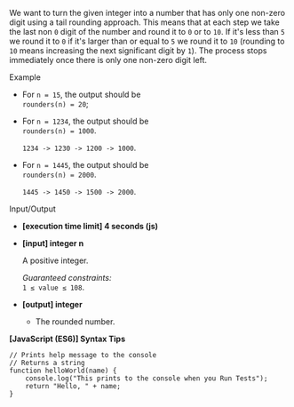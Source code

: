 We want to turn the given integer into a number that has only one non-zero digit using a
tail rounding approach. This means that at each step we take the last non `0` digit of the
number and round it to `0` or to `10`. If it's less than `5` we round it to `0` if it's
larger than or equal to `5` we round it to `10` (rounding to `10` means increasing the
next significant digit by `1`). The process stops immediately once there is only one
non-zero digit left.

Example

- For `n = 15`, the output should be  
  `rounders(n) = 20`;

- For `n = 1234`, the output should be  
  `rounders(n) = 1000`.

  `1234 -> 1230 -> 1200 -> 1000`.

- For `n = 1445`, the output should be  
  `rounders(n) = 2000`.

  `1445 -> 1450 -> 1500 -> 2000`.

Input/Output

- **\[execution time limit\] 4 seconds (js)**

- **\[input\] integer n**

  A positive integer.

  _Guaranteed constraints:_  
  `1 ≤ value ≤ 108`.

- **\[output\] integer**

  - The rounded number.

**\[JavaScript (ES6)\] Syntax Tips**

    // Prints help message to the console
    // Returns a string
    function helloWorld(name) {
        console.log("This prints to the console when you Run Tests");
        return "Hello, " + name;
    }
